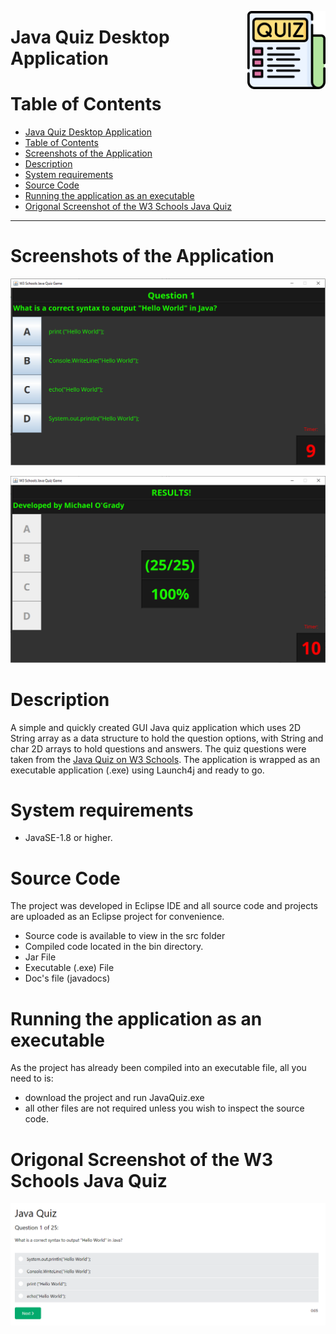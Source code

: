 <img src="images/quiz.png" width="125" align="right" alt="Java Logo"></a>

# Java Quiz Desktop Application

# Table of Contents

- [Java Quiz Desktop Application](#java-quiz-desktop-application)
- [Table of Contents](#table-of-contents)
- [Screenshots of the Application](#screenshots-of-the-application)
- [Description](#description)
- [System requirements](#system-requirements)
- [Source Code](#source-code)
- [Running the application as an executable](#running-the-application-as-an-executable)
- [Origonal Screenshot of the W3 Schools Java Quiz](#origonal-screenshot-of-the-w3-schools-java-quiz)

---

# Screenshots of the Application

<p align="center" >
 <img src="images/screenshot_2.PNG"  height="auto">
</p>
<p align="center" >
 <img src="images/screenshot_3.PNG"  height="auto">
</p>

# Description

A simple and quickly created GUI Java quiz application which uses 2D String array as a data structure to hold the question options, with String and char 2D arrays to hold questions and answers. The quiz questions were taken from the [Java Quiz on W3 Schools](https://www.w3schools.com/quiztest/quiztest.asp?qtest=JAVA).
The application is wrapped as an executable application (.exe) using Launch4j and ready to go.

# System requirements

- JavaSE-1.8 or higher.

# Source Code

The project was developed in Eclipse IDE and all source code and projects are uploaded as an Eclipse project for convenience.

- Source code is available to view in the src folder
- Compiled code located in the bin directory.
- Jar File
- Executable (.exe) File
- Doc's file (javadocs)

# Running the application as an executable

As the project has already been compiled into an executable file, all you need to is:

- download the project and run JavaQuiz.exe
- all other files are not required unless you wish to inspect the source code.

# Origonal Screenshot of the W3 Schools Java Quiz

<p align="center" >
 <img src="images/W3.PNG"  height="auto">
</p>
